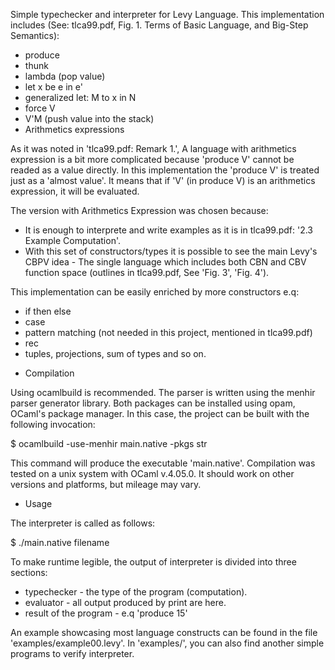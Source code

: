 Simple typechecker and interpreter for Levy Language.
This implementation includes (See: tlca99.pdf, Fig. 1. Terms of Basic
Language, and Big-Step Semantics):
 - produce
 - thunk
 - lambda (pop value)
 - let x be e in e'
 - generalized let: M to x in N
 - force V
 - V'M (push value into the stack)
 - Arithmetics expressions

As it was noted in 'tlca99.pdf: Remark 1.', A language with
arithmetics expression is a bit more complicated because
'produce V' cannot be readed as a value directly. In this
implementation the 'produce V' is treated just as a 'almost value'.
It means that if 'V' (in produce V) is an arithmetics expression,
it will be evaluated.

The version with Arithmetics Expression was chosen because:
 - It is enough to interprete and write examples as it is in
   tlca99.pdf: '2.3 Example Computation'.
 - With this set of constructors/types it is possible to see the main
   Levy's CBPV idea - The single language which includes both CBN and
   CBV function space (outlines in tlca99.pdf, See 'Fig. 3', 'Fig. 4').

This implementation can be easily enriched by more constructors e.q:
 - if then else
 - case
 - pattern matching (not needed in this project, mentioned in tlca99.pdf)
 - rec
 - tuples, projections, sum of types and so on.

* Compilation

Using ocamlbuild is recommended. The parser is written using the
menhir parser generator library. Both packages can be installed using
opam, OCaml's package manager. In this case, the project can be built
with the following invocation:

$ ocamlbuild -use-menhir main.native -pkgs str

This command will produce the executable 'main.native'. Compilation
was tested on a unix system with OCaml v.4.05.0. It should work on
other versions and platforms, but mileage may vary.

* Usage

The interpreter is called as follows:

$ ./main.native filename

To make runtime legible, the output of interpreter is divided into three sections:
 - typechecker - the type of the program (computation).
 - evaluator - all output produced by print are here.
 - result of the program - e.q 'produce 15'


An example showcasing most language constructs can be found in the
file 'examples/example00.levy'. In 'examples/', you can also find
another simple programs to verify interpreter.
